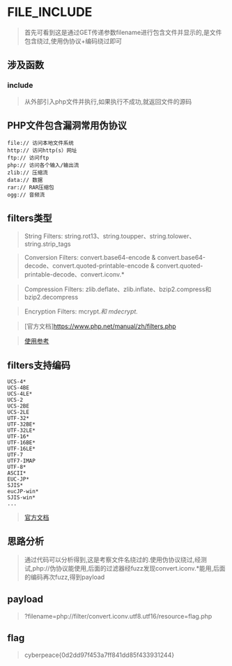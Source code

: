 # FILE_INCLUDE

> 首先可看到这是通过GET传递参数filename进行包含文件并显示的,是文件包含绕过,使用伪协议+编码绕过即可

## 涉及函数

### include

> 从外部引入php文件并执行,如果执行不成功,就返回文件的源码

## PHP文件包含漏洞常用伪协议

```
file:// 访问本地文件系统
http:// 访问http(s）网址
ftp:// 访问ftp
php:// 访问各个输入/输出流
zlib:// 压缩流
data:// 数据
rar:// RAR压缩包
ogg:// 音频流
```

## filters类型

> String Filters: string.rot13、string.toupper、string.tolower、string.strip_tags

> Conversion Filters: convert.base64-encode & convert.base64-decode、convert.quoted-printable-encode & convert.quoted-printable-decode、convert.iconv.*

> Compression Filters: zlib.deflate、zlib.inflate、bzip2.compress和bzip2.decompress

> Encryption Filters: mcrypt.*和 mdecrypt.*

> [官方文档]https://www.php.net/manual/zh/filters.php

> [使用参考](https://blog.csdn.net/qq_44657899/article/details/109300335)

## filters支持编码

```
UCS-4*
UCS-4BE
UCS-4LE*
UCS-2
UCS-2BE
UCS-2LE
UTF-32*
UTF-32BE*
UTF-32LE*
UTF-16*
UTF-16BE*
UTF-16LE*
UTF-7
UTF7-IMAP
UTF-8*
ASCII*
EUC-JP*
SJIS*
eucJP-win*
SJIS-win*
...
```

> [官方文档](https://www.php.net/manual/zh/mbstring.supported-encodings.php)

## 思路分析

> 通过代码可以分析得到,这是考察文件名绕过的.使用伪协议绕过,经测试,php://伪协议能使用,后面的过滤器经fuzz发现convert.iconv.*能用,后面的编码再次fuzz,得到payload

## payload

> ?filename=php://filter/convert.iconv.utf8.utf16/resource=flag.php
> 
## flag

> cyberpeace{0d2dd97f453a7ff841dd85f433931244}